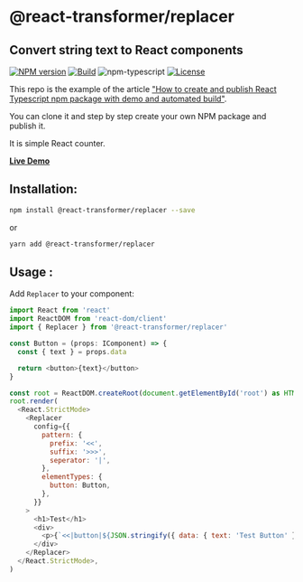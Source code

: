 # @react-transformer/replacer

## Convert string text to React components

[![NPM version][npm-image]][npm-url]
[![Build][github-build]][github-build-url]
![npm-typescript]
[![License][github-license]][github-license-url]

This repo is the example of the article ["How to create and publish React Typescript npm package with demo and automated build"](https://medium.com/@igaponov/how-to-create-and-publish-react-typescript-npm-package-with-demo-and-automated-build-80c40ec28aca).

You can clone it and step by step create your own NPM package and publish it.

It is simple React counter.

[**Live Demo**](https://gapon2401.github.io/my-react-typescript-package/)

## Installation:

```bash
npm install @react-transformer/replacer --save
```

or

```bash
yarn add @react-transformer/replacer
```

## Usage :

Add `Replacer` to your component:

```js
import React from 'react'
import ReactDOM from 'react-dom/client'
import { Replacer } from '@react-transformer/replacer'

const Button = (props: IComponent) => {
  const { text } = props.data

  return <button>{text}</button>
}

const root = ReactDOM.createRoot(document.getElementById('root') as HTMLElement)
root.render(
  <React.StrictMode>
    <Replacer
      config={{
        pattern: {
          prefix: '<<',
          suffix: '>>>',
          seperator: '|',
        },
        elementTypes: {
          button: Button,
        },
      }}
    >
      <h1>Test</h1>
      <div>
        <p>{`<<|button|${JSON.stringify({ data: { text: 'Test Button' } })}|>>>`}</p>
      </div>
    </Replacer>
  </React.StrictMode>,
)

```

[npm-url]: https://www.npmjs.com/package/@react-transformer/replacer
[npm-image]: https://img.shields.io/npm/v/@react-transformer/replacer
[github-license]: https://img.shields.io/github/license/gapon2401/@react-transformer/replacer
[github-license-url]: https://github.com/gapon2401/@react-transformer/replacer/blob/master/LICENSE
[github-build]: https://github.com/gapon2401/@react-transformer/replacer/actions/workflows/publish.yml/badge.svg
[github-build-url]: https://github.com/gapon2401/@react-transformer/replacer/actions/workflows/publish.yml
[npm-typescript]: https://img.shields.io/npm/types/@react-transformer/replacer
